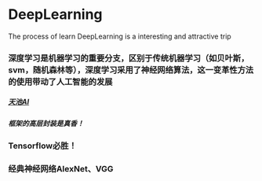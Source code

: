 # DeepLearning
The process of learn DeepLearning is a interesting and  attractive trip
### 深度学习是机器学习的重要分支，区别于传统机器学习（如贝叶斯，svm，随机森林等），深度学习采用了神经网络算法，这一变革性方法的使用带动了人工智能的发展
##### [天池AI](https://tianchi.aliyun.com/course/courseConsole?spm=5176.12282070.0.0.5e8d2042j9nhIv&courseId=198&chapterIndex=4&sectionIndex=10)
##### 框架的高层封装是真香！
### Tensorflow必胜！
### 经典神经网络AlexNet、VGG
